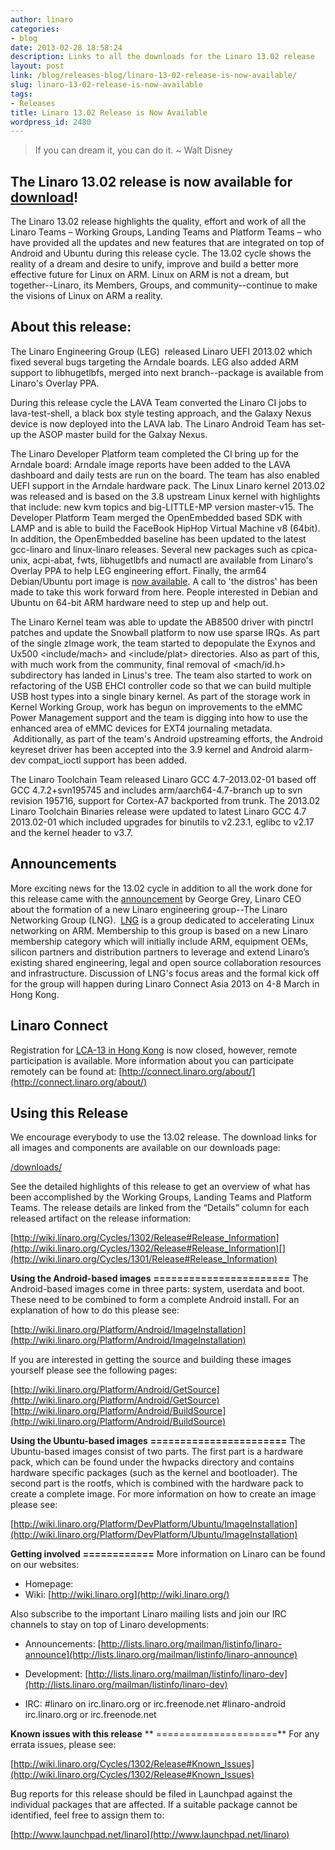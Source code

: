 ```yaml
---
author: linaro
categories:
- blog
date: 2013-02-28 18:58:24
description: Links to all the downloads for the Linaro 13.02 release
layout: post
link: /blog/releases-blog/linaro-13-02-release-is-now-available/
slug: linaro-13-02-release-is-now-available
tags:
- Releases
title: Linaro 13.02 Release is Now Available
wordpress_id: 2480
---
```


> If you can dream it, you can do it. ~ Walt Disney

## The Linaro 13.02 release is now available for [download](/downloads/)!


The Linaro 13.02 release highlights the quality, effort and work of all the Linaro Teams – Working Groups, Landing Teams and Platform Teams – who have provided all the updates and new features that are integrated on top of Android and Ubuntu during this release cycle. The 13.02 cycle shows the reality of a dream and desire to unify, improve and build a better more effective future for Linux on ARM. Linux on ARM is not a dream, but together--Linaro, its Members, Groups, and community--continue to make the visions of Linux on ARM a reality.


## About this release:


The Linaro Engineering Group (LEG)  released Linaro UEFI 2013.02 which fixed several bugs targeting the Arndale boards. LEG also added ARM support to libhugetlbfs, merged into next branch--package is available from Linaro's Overlay PPA.

During this release cycle the LAVA Team converted the Linaro CI jobs to lava-test-shell, a black box style testing approach, and the Galaxy Nexus device is now deployed into the LAVA lab. The Linaro Android Team has set-up the ASOP master build for the Galxay Nexus.

The Linaro Developer Platform team completed the CI bring up for the Arndale board: Arndale image reports have been added to the LAVA dashboard and daily tests are run on the board. The team has also enabled UEFI support in the Arndale hardware pack. The Linux Linaro kernel 2013.02 was released and is based on the 3.8 upstream Linux kernel with highlights that include: new kvm topics and big-LITTLE-MP version master-v15. The Developer Platform Team merged the OpenEmbedded based SDK with LAMP and is able to build the FaceBook HipHop Virtual Machine v8 (64bit). In addition, the OpenEmbedded baseline has been updated to the latest gcc-linaro and linux-linaro releases. Several new packages such as cpica-unix, acpi-abat, fwts, libhugetlbfs and numactl are available from Linaro's Overlay PPA to help LEG engineering effort. Finally, the arm64 Debian/Ubuntu port image is [now available](http://lists.linaro.org/pipermail/linaro-dev/2013-February/015534.html). A call to 'the distros' has been made to take this work forward from here. People interested in Debian and Ubuntu on 64-bit ARM hardware need to step up and help out.

The Linaro Kernel team was able to update the AB8500 driver with pinctrl patches and update the Snowball platform to now use sparse IRQs. As part of the single zImage work, the team started to depopulate the Exynos and Ux500 <include/mach> and <include/plat> directories. Also as part of this, with much work from the community, final removal of <mach/id.h> subdirectory has landed in Linus's tree. The team also started to work on refactoring of the USB EHCI controller code so that we can build multiple USB host types into a single binary kernel. As part of the storage work in Kernel Working Group, work has begun on improvements to the eMMC Power Management support and the team is digging into how to use the enhanced area of eMMC devices for EXT4 journaling metadata.  Additionally, as part of the team's Android upstreaming efforts, the Android keyreset driver has been accepted into the 3.9 kernel and Android alarm-dev compat_ioctl support has been added.

The Linaro Toolchain Team released Linaro GCC 4.7-2013.02-01 based off GCC 4.7.2+svn195745 and includes arm/aarch64-4.7-branch up to svn revision 195716, support for Cortex-A7 backported from trunk. The 2013.02 Linaro Toolchain Binaries release were updated to latest Linaro GCC 4.7 2013.02-01 which included upgrades for binutils to v2.23.1, eglibc to v2.17 and the kernel header to v3.7.


## Announcements


More exciting news for the 13.02 cycle in addition to all the work done for this release came with the [announcement](/news/networking-leaders-collaborate-to-maximize-choice-performance-and-power-efficiency/en/) by George Grey, Linaro CEO about the formation of a new Linaro engineering group--The Linaro Networking Group (LNG).  [LNG](/linaro-blog/2013/02/20/arm-leg-and-now-lng-linaro-forms-a-new-engineering-group/) is a group dedicated to accelerating Linux networking on ARM. Membership to this group is based on a new Linaro membership category which will initially include ARM, equipment OEMs, silicon partners and distribution partners to leverage and extend Linaro’s existing shared engineering, legal and open source collaboration resources and infrastructure. Discussion of LNG's focus areas and the formal kick off for the group will happen during Linaro Connect Asia 2013 on 4-8 March in Hong Kong.


## Linaro Connect


Registration for [LCA-13 in Hong Kong](http://connect.linaro.org) is now closed, however, remote participation is available. More information about you can participate remotely can be found at: [http://connect.linaro.org/about/](http://connect.linaro.org/about/)


## Using this Release


We encourage everybody to use the 13.02 release. The download links for all images and components are available on our downloads page:

[/downloads/](/downloads/)

See the detailed highlights of this release to get an overview of what has been accomplished by the Working Groups, Landing Teams and Platform Teams. The release details are linked from the “Details” column for each released artifact on the release information:

[http://wiki.linaro.org/Cycles/1302/Release#Release_Information](http://wiki.linaro.org/Cycles/1302/Release#Release_Information)[](http://wiki.linaro.org/Cycles/1301/Release#Release_Information)

**Using the Android-based images**
**=======================**
The Android-based images come in three parts: system, userdata and boot. These need to be combined to form a complete Android install. For an explanation of how to do this please see:

[http://wiki.linaro.org/Platform/Android/ImageInstallation](http://wiki.linaro.org/Platform/Android/ImageInstallation)

If you are interested in getting the source and building these images yourself please see the following pages:

[http://wiki.linaro.org/Platform/Android/GetSource](http://wiki.linaro.org/Platform/Android/GetSource)
[http://wiki.linaro.org/Platform/Android/BuildSource](http://wiki.linaro.org/Platform/Android/BuildSource)

**Using the Ubuntu-based images**
**=======================**
The Ubuntu-based images consist of two parts. The first part is a hardware pack, which can be found under the hwpacks directory and contains hardware specific packages (such as the kernel and bootloader). The second part is the rootfs, which is combined with the hardware pack to create a complete image. For more information on how to create an image please see:

[http://wiki.linaro.org/Platform/DevPlatform/Ubuntu/ImageInstallation](http://wiki.linaro.org/Platform/DevPlatform/Ubuntu/ImageInstallation)

**Getting involved**
**============**
More information on Linaro can be found on our websites:

* Homepage: [](/)
* Wiki: [http://wiki.linaro.org](http://wiki.linaro.org/)

Also subscribe to the important Linaro mailing lists and join our IRC channels to stay on top of Linaro developments:

* Announcements:
[http://lists.linaro.org/mailman/listinfo/linaro-announce](http://lists.linaro.org/mailman/listinfo/linaro-announce)

* Development:
[http://lists.linaro.org/mailman/listinfo/linaro-dev](http://lists.linaro.org/mailman/listinfo/linaro-dev)

* IRC:
#linaro on irc.linaro.org or irc.freenode.net
#linaro-android irc.linaro.org or irc.freenode.net

**Known issues with this release**
** =====================**
For any errata issues, please see:

[http://wiki.linaro.org/Cycles/1302/Release#Known_Issues](http://wiki.linaro.org/Cycles/1302/Release#Known_Issues)

Bug reports for this release should be filed in Launchpad against the individual packages that are affected. If a suitable package cannot be identified, feel free to assign them to:

[http://www.launchpad.net/linaro](http://www.launchpad.net/linaro)